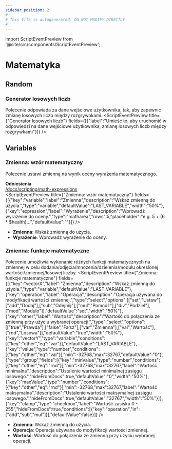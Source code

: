 ```yaml
---
sidebar_position: 2
#
# This file is autogenerated. DO NOT MODIFY DIRECTLY
#
---
```


import ScriptEventPreview from '@site/src/components/ScriptEventPreview';

# Matematyka

## Random
### Generator losowych liczb
Polecenie odpowiada za dane wejściowe użytkownika, tak, aby zapewnić zmianę losowych liczb między rozgrywakami.
<ScriptEventPreview title={"Generator losowych liczb"} fields={[{"label":"Umieść to, aby uruchomić w odpowiedzi na dane wejściowe użytkownika, zmianę losowych liczb między rozgrywkami"}]} />


## Variables
### Zmienna: wzór matematyczny
Polecenie ustawi zmienną na wynik oceny wyrażenia matematycznego.

**Odniesienia**  
[/docs/scripting/math-expressions](/docs/scripting/math-expressions)  
<ScriptEventPreview title={"Zmienna: wzór matematyczny"} fields={[{"key":"variable","label":"Zmienna","description":"Wskaż zmienną do użycia.","type":"variable","defaultValue":"LAST_VARIABLE","width":"50%"},{"key":"expression","label":"Wyrażenie","description":"Wprowadź wyrażenie do oceny.","type":"matharea","rows":5,"placeholder":"e.g. 5 + (6 * $health)...","defaultValue":""}]} />

- **Zmienna**: Wskaż zmienną do użycia.  
- **Wyrażenie**: Wprowadź wyrażenie do oceny.  

### Zmienna: funkcje matematyczne
Polecenie umożliwia wykonanie różnych funkcji matematycznych na zmiennej w celu dodania/odjęcia/mnożenia/dzielenia/modułu określonej wartości/zmiennej/losowej liczby.
<ScriptEventPreview title={"Zmienna: funkcje matematyczne"} fields={[{"key":"vectorX","label":"Zmienna","description":"Wskaż zmienną do użycia.","type":"variable","defaultValue":"LAST_VARIABLE"},{"key":"operation","label":"Operacja","description":"Operacja używana do modyfikacji wartości zmiennej.","type":"select","options":[["set","Ustaw"],["add","Dodaj"],["sub","Odejmij"],["mul","Pomnóż"],["div","Podziel"],["mod","Modulo"]],"defaultValue":"set","width":"50%"},{"key":"other","label":"Wartość","description":"Wartość do połączenia ze zmienną przy użyciu wybranej operacji.","type":"select","options":[["true","Prawda"],["false","Fałsz"],["var","Zmienna"],["val","Wartość"],["rnd","Losowa"]],"defaultValue":"true","width":"50%"},{"key":"vectorY","type":"variable","conditions":[{"key":"other","eq":"var"}],"defaultValue":"LAST_VARIABLE"},{"key":"value","type":"number","conditions":[{"key":"other","eq":"val"}],"min":-32768,"max":32767,"defaultValue":"0"},{"type":"group","fields":[{"key":"minValue","type":"number","conditions":[{"key":"other","eq":"rnd"}],"min":-32768,"max":32767,"label":"Wartość minimalna","description":"Ustalenie wartości minimalnej zasięgu losowego.","hideFromDocs":true,"defaultValue":"0","width":"50%"},{"key":"maxValue","type":"number","conditions":[{"key":"other","eq":"rnd"}],"min":-32768,"max":32767,"label":"Wartość maksymalna","description":"Ustalenie wartości maksymalnej zasięgu losowego.","hideFromDocs":true,"defaultValue":"32767","width":"50%"}]},{"key":"clamp","type":"checkbox","label":"Wartość zasisku 0 - 255","hideFromDocs":true,"conditions":[{"key":"operation","in":["add","sub","mul"]}],"defaultValue":false}]} />

- **Zmienna**: Wskaż zmienną do użycia.  
- **Operacja**: Operacja używana do modyfikacji wartości zmiennej.  
- **Wartość**: Wartość do połączenia ze zmienną przy użyciu wybranej operacji.  

